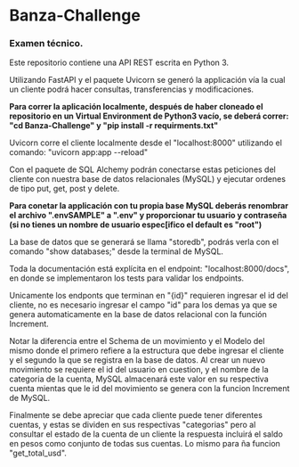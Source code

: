 # Banza-Challenge
### Examen técnico.

Este repositorio contiene una API REST escrita en Python 3.

Utilizando FastAPI y el paquete Uvicorn se generó la applicación vía la cual un cliente podrá hacer consultas, transferencias y modificaciones.

**Para correr la aplicación localmente, después de haber cloneado el repositorio en un Virtual Environment de Python3 vacío, se deberá correr: "cd Banza-Challenge" y "pip install -r requirments.txt"**

Uvicorn corre el cliente localmente desde el "localhost:8000" utilizando el comando: "uvicorn app:app --reload"

Con el paquete de SQL Alchemy podrán conectarse estas peticiones del cliente con nuestra base de datos relacionales (MySQL) y ejecutar ordenes de tipo put, get, post y delete. 

**Para conetar la applicación con tu propia base MySQL deberás renombrar el archivo ".envSAMPLE" a ".env" y proporcionar tu usuario y contraseña (si no tienes un nombre de usuario espec[ifico el default es "root")**

La base de datos que se generará se llama "storedb", podrás verla con el comando "show databases;" desde la terminal de MySQL.

Toda la documentación está explícita en el endpoint: "localhost:8000/docs", en donde se implementaron los tests para validar los endpoints.

Unicamente los endponts que terminan en "{id}" requieren ingresar el id del cliente, no es necesario ingresar el campo "id" para los demas ya que se genera automaticamente en la base de datos relacional con la función Increment.

Notar la diferencia entre el Schema de un movimiento y el Modelo del mismo donde el primero refiere a la estructura que debe ingresar el cliente y el segundo la que se registra en la base de datos. Al crear un nuevo movimiento se requiere el id del usuario en cuestion, y el nombre de la categoria de la cuenta, MySQL almacenará este valor en su respectiva cuenta mientas que le id del movimiento se genera con la funcion Increment de MySQL.

Finalmente se debe apreciar que cada cliente puede tener diferentes cuentas, y estas se dividen en sus respectivas "categorias" pero al consultar el estado de la cuenta de un cliente la respuesta incluirá el saldo en pesos como conjunto de todas sus cuentas. Lo mismo para ña funcion "get_total_usd".